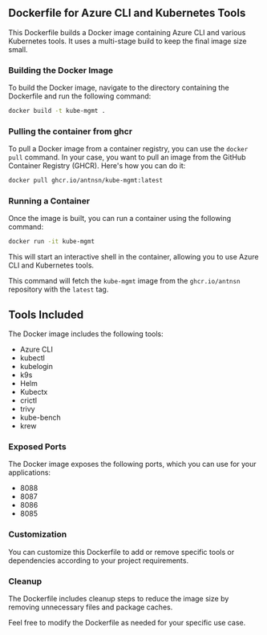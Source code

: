 
## Dockerfile for Azure CLI and Kubernetes Tools
This Dockerfile builds a Docker image containing Azure CLI and various Kubernetes tools. It uses a multi-stage build to keep the final image size small.

### Building the Docker Image
To build the Docker image, navigate to the directory containing the Dockerfile and run the following command:

```bash
docker build -t kube-mgmt .
```

### Pulling the container from ghcr

To pull a Docker image from a container registry, you can use the `docker pull` command. In your case, you want to pull an image from the GitHub Container Registry (GHCR). Here's how you can do it:

```bash
docker pull ghcr.io/antnsn/kube-mgmt:latest
```


### Running a Container
Once the image is built, you can run a container using the following command:
```bash
docker run -it kube-mgmt
```
This will start an interactive shell in the container, allowing you to use Azure CLI and Kubernetes tools.





This command will fetch the `kube-mgmt` image from the `ghcr.io/antnsn` repository with the `latest` tag.


## Tools Included
The Docker image includes the following tools:

 - Azure CLI
 - kubectl
 - kubelogin 
 - k9s
 - Helm
 - Kubectx
 - crictl
 - trivy
 - kube-bench 
 - krew

### Exposed Ports
The Docker image exposes the following ports, which you can use for your applications:

 - 8088
 - 8087
 - 8086
 - 8085

### Customization
You can customize this Dockerfile to add or remove specific tools or dependencies according to your project requirements.

### Cleanup

The Dockerfile includes cleanup steps to reduce the image size by removing unnecessary files and package caches.

Feel free to modify the Dockerfile as needed for your specific use case.
